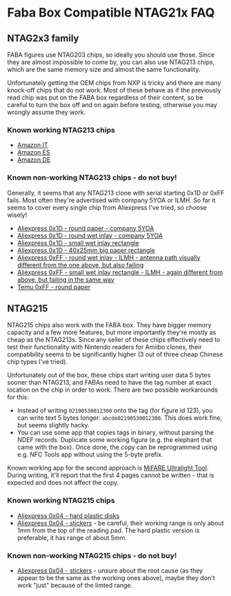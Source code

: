 # Faba Box Compatible NTAG21x FAQ

## NTAG2x3 family

FABA figures use NTAG203 chips, so ideally you should use those.
Since they are almost impossible to come by, you can also use NTAG213 chips, which are the same memory size and almost the same functionality.

Unfortunately getting the OEM chips from NXP is tricky and there are many knock-off chips that do not work.
Most of these behave as if the previously read chip was put on the FABA box regardless of their content, so be careful to turn the box off and on again before testing, otherwise you may wrongly assume they work.

### Known working NTAG213 chips

- [Amazon IT](https://www.amazon.it/dp/B07Q7FZDSC)
- [Amazon ES](https://www.amazon.es/dp/B07Q7FZDSC)
- [Amazon DE](https://www.amazon.de/gp/product/B07Q43PXMR/)

### Known non-working NTAG213 chips - do not buy!

Generally, it seems that any NTAG213 clone with serial starting 0x1D or 0xFF fails. Most often they're advertised with company 5YOA or ILMH. So far it seems to cover every single chip from Aliexpress I've tried, so choose wisely!

- [Aliexpress 0x1D - round paper - company 5YOA](https://www.aliexpress.com/item/32814647380.html)
- [Aliexpress 0x1D - round wet inlay - company 5YOA](https://a.aliexpress.com/_Ex2hhMA)
- [Aliexpress 0x1D - small wet inlay rectangle](https://www.aliexpress.com/item/1005006335474882.html)
- [Aliexpress 0x1D - 40x25mm big paper rectangle](https://www.aliexpress.com/item/1005008319546642.html)
- [Aliexpress 0xFF - round wet inlay - ILMH - antenna path visually different from the one above, but also failing](https://www.aliexpress.com/item/1005008604718409.html)
- [Aliexpress 0xFF - small wet inlay rectangle - ILMH - again different from above, but failing in the same way](https://www.aliexpress.com/item/1005008604718409.html)
- [Temu 0xFF - round paper](https://share.temu.com/BRVL4FQjmDA)

## NTAG215

NTAG215 chips also work with the FABA box. They have bigger memory capacity and a few
more features, but more importantly they're mostly as cheap as the NTAG213s.
Since any seller of these chips effectively need to test their functionality
with Nintendo readers for Amiibo clones, their compatibility seems to be significantly higher
(3 out of three cheap Chinese chip types I've tried).

Unfortunately out of the box, these chips start writing user data 5 bytes sooner
than NTAG213, and FABAs need to have the tag number at exact location on
the chip in order to work. There are two possible workarounds for this:

- Instead of writing `02190530012300` onto the tag (for figure id 123), you can write text 5 bytes longer: `abcde02190530012300`. This does work fine, but seems slightly hacky.
- You can use some app that copies tags in binary, without parsing the NDEF records. Duplicate some working figure (e.g. the elephant that came with the box). Once done, the copy can be reprogrammed using e.g. NFC Tools app without using the 5-byte prefix.

Known working app for the second approach is [MiFARE Ultralight Tool](https://play.google.com/store/apps/details?id=com.mtoolstec.mifareultralighttool&hl=en). During writing, it'll report that the first 4 pages cannot be written - that is expected and does not affect the copy.

### Known working NTAG215 chips

- [Aliexpress 0x04 - hard plastic disks](https://a.aliexpress.com/_EIFPVGa)
- [Aliexpress 0x04 - stickers](https://a.aliexpress.com/_EuRbf98) - be careful, their working range is only about 1mm from the top of the reading pad. The hard plastic version is preferable, it has range of about 5mm.

### Known non-working NTAG215 chips - do not buy!
- [Aliexpress 0x04 - stickers](https://a.aliexpress.com/_Eweq3lo) - unsure about the root cause (as they appear to be the same as the working ones above), maybe they don't work "just" because of the limted range.
